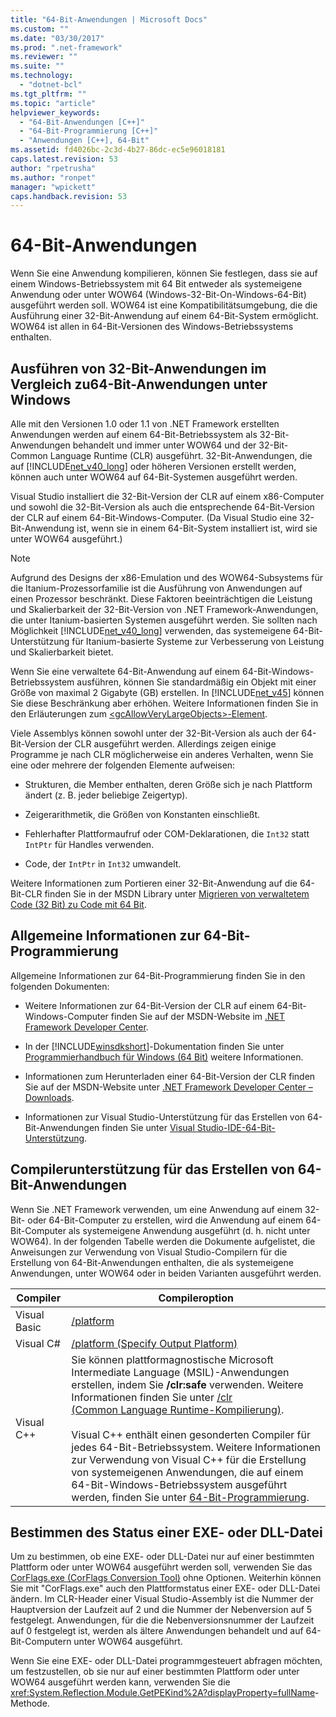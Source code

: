 ```yaml
---
title: "64-Bit-Anwendungen | Microsoft Docs"
ms.custom: ""
ms.date: "03/30/2017"
ms.prod: ".net-framework"
ms.reviewer: ""
ms.suite: ""
ms.technology: 
  - "dotnet-bcl"
ms.tgt_pltfrm: ""
ms.topic: "article"
helpviewer_keywords: 
  - "64-Bit-Anwendungen [C++]"
  - "64-Bit-Programmierung [C++]"
  - "Anwendungen [C++], 64-Bit"
ms.assetid: fd4026bc-2c3d-4b27-86dc-ec5e96018181
caps.latest.revision: 53
author: "rpetrusha"
ms.author: "ronpet"
manager: "wpickett"
caps.handback.revision: 53
---
```

# 64-Bit-Anwendungen
Wenn Sie eine Anwendung kompilieren, können Sie festlegen, dass sie auf einem Windows\-Betriebssystem mit 64 Bit entweder als systemeigene Anwendung oder unter WOW64 \(Windows\-32\-Bit\-On\-Windows\-64\-Bit\) ausgeführt werden soll.  WOW64 ist eine Kompatibilitätsumgebung, die die Ausführung einer 32\-Bit\-Anwendung auf einem 64\-Bit\-System ermöglicht.  WOW64 ist allen in 64\-Bit\-Versionen des Windows\-Betriebssystems enthalten.  
  
## Ausführen von 32\-Bit\-Anwendungen im Vergleich zu64\-Bit\-Anwendungen unter Windows  
 Alle mit den Versionen 1.0 oder 1.1 von .NET Framework erstellten Anwendungen werden auf einem 64\-Bit\-Betriebssystem als 32\-Bit\-Anwendungen behandelt und immer unter WOW64 und der 32\-Bit\-Common Language Runtime \(CLR\) ausgeführt.  32\-Bit\-Anwendungen, die auf [!INCLUDE[net_v40_long](../../includes/net-v40-long-md.md)] oder höheren Versionen erstellt werden, können auch unter WOW64 auf 64\-Bit\-Systemen ausgeführt werden.  
  
 Visual Studio installiert die 32\-Bit\-Version der CLR auf einem x86\-Computer und sowohl die 32\-Bit\-Version als auch die entsprechende 64\-Bit\-Version der CLR auf einem 64\-Bit\-Windows\-Computer.  \(Da Visual Studio eine 32\-Bit\-Anwendung ist, wenn sie in einem 64\-Bit\-System installiert ist, wird sie unter WOW64 ausgeführt.\)  
  
> [!NOTE]
>  Aufgrund des Designs der x86\-Emulation und des WOW64\-Subsystems für die Itanium\-Prozessorfamilie ist die Ausführung von Anwendungen auf einen Prozessor beschränkt.  Diese Faktoren beeinträchtigen die Leistung und Skalierbarkeit der 32\-Bit\-Version von .NET Framework\-Anwendungen, die unter Itanium\-basierten Systemen ausgeführt werden.  Sie sollten nach Möglichkeit [!INCLUDE[net_v40_long](../../includes/net-v40-long-md.md)] verwenden, das systemeigene 64\-Bit\-Unterstützung für Itanium\-basierte Systeme zur Verbesserung von Leistung und Skalierbarkeit bietet.  
  
 Wenn Sie eine verwaltete 64\-Bit\-Anwendung auf einem 64\-Bit\-Windows\-Betriebssystem ausführen, können Sie standardmäßig ein Objekt mit einer Größe von maximal 2 Gigabyte \(GB\) erstellen.  In [!INCLUDE[net_v45](../../includes/net-v45-md.md)] können Sie diese Beschränkung aber erhöhen.  Weitere Informationen finden Sie in den Erläuterungen zum [\<gcAllowVeryLargeObjects\>\-Element](../../docs/framework/configure-apps/file-schema/runtime/gcallowverylargeobjects-element.md).  
  
 Viele Assemblys können sowohl unter der 32\-Bit\-Version als auch der 64\-Bit\-Version der CLR ausgeführt werden.  Allerdings zeigen einige Programme je nach CLR möglicherweise ein anderes Verhalten, wenn Sie eine oder mehrere der folgenden Elemente aufweisen:  
  
-   Strukturen, die Member enthalten, deren Größe sich je nach Plattform ändert \(z. B. jeder beliebige Zeigertyp\).  
  
-   Zeigerarithmetik, die Größen von Konstanten einschließt.  
  
-   Fehlerhafter Plattformaufruf oder COM\-Deklarationen, die `Int32` statt `IntPtr` für Handles verwenden.  
  
-   Code, der `IntPtr` in `Int32` umwandelt.  
  
 Weitere Informationen zum Portieren einer 32\-Bit\-Anwendung auf die 64\-Bit\-CLR finden Sie in der MSDN Library unter [Migrieren von verwaltetem Code \(32 Bit\) zu Code mit 64 Bit](http://go.microsoft.com/fwlink/?LinkId=150542).  
  
## Allgemeine Informationen zur 64\-Bit\-Programmierung  
 Allgemeine Informationen zur 64\-Bit\-Programmierung finden Sie in den folgenden Dokumenten:  
  
-   Weitere Informationen zur 64\-Bit\-Version der CLR auf einem 64\-Bit\-Windows\-Computer finden Sie auf der MSDN\-Website im [.NET Framework Developer Center](http://go.microsoft.com/fwlink/?LinkId=37079).  
  
-   In der [!INCLUDE[winsdkshort](../../includes/winsdkshort-md.md)]\-Dokumentation finden Sie unter [Programmierhandbuch für Windows \(64 Bit\)](http://go.microsoft.com/fwlink/p/?LinkId=253512) weitere Informationen.  
  
-   Informationen zum Herunterladen einer 64\-Bit\-Version der CLR finden Sie auf der MSDN\-Website unter [.NET Framework Developer Center – Downloads](http://go.microsoft.com/fwlink/?LinkId=50953).  
  
-   Informationen zur Visual Studio\-Unterstützung für das Erstellen von 64\-Bit\-Anwendungen finden Sie unter [Visual Studio\-IDE\-64\-Bit\-Unterstützung](../Topic/Visual%20Studio%20IDE%2064-Bit%20Support.md).  
  
## Compilerunterstützung für das Erstellen von 64\-Bit\-Anwendungen  
 Wenn Sie .NET Framework verwenden, um eine Anwendung auf einem 32\-Bit\- oder 64\-Bit\-Computer zu erstellen, wird die Anwendung auf einem 64\-Bit\-Computer als systemeigene Anwendung ausgeführt \(d. h. nicht unter WOW64\).  In der folgenden Tabelle werden die Dokumente aufgelistet, die Anweisungen zur Verwendung von Visual Studio\-Compilern für die Erstellung von 64\-Bit\-Anwendungen enthalten, die als systemeigene Anwendungen, unter WOW64 oder in beiden Varianten ausgeführt werden.  
  
|Compiler|Compileroption|  
|--------------|--------------------|  
|Visual Basic|[\/platform](../Topic/-platform%20\(Visual%20Basic\).md)|  
|Visual C\#|[\/platform \(Specify Output Platform\)](../Topic/-platform%20\(C%23%20Compiler%20Options\).md)|  
|Visual C\+\+|Sie können plattformagnostische Microsoft Intermediate Language \(MSIL\)\-Anwendungen erstellen, indem Sie **\/clr:safe** verwenden.  Weitere Informationen finden Sie unter [\/clr \(Common Language Runtime\-Kompilierung\)](../Topic/-clr%20\(Common%20Language%20Runtime%20Compilation\).md).<br /><br /> Visual C\+\+ enthält einen gesonderten Compiler für jedes 64\-Bit\-Betriebssystem.  Weitere Informationen zur Verwendung von Visual C\+\+ für die Erstellung von systemeigenen Anwendungen, die auf einem 64\-Bit\-Windows\-Betriebssystem ausgeführt werden, finden Sie unter [64\-Bit\-Programmierung](http://msdn.microsoft.com/library/h2k70f3s\(v=vs.80\)).|  
  
## Bestimmen des Status einer EXE\- oder DLL\-Datei  
 Um zu bestimmen, ob eine EXE\- oder DLL\-Datei nur auf einer bestimmten Plattform oder unter WOW64 ausgeführt werden soll, verwenden Sie das [CorFlags.exe \(CorFlags Conversion Tool\)](../../docs/framework/tools/corflags-exe-corflags-conversion-tool.md) ohne Optionen.  Weiterhin können Sie mit "CorFlags.exe" auch den Plattformstatus einer EXE\- oder DLL\-Datei ändern.  Im CLR\-Header einer Visual Studio\-Assembly ist die Nummer der Hauptversion der Laufzeit auf 2 und die Nummer der Nebenversion auf 5 festgelegt.  Anwendungen, für die die Nebenversionsnummer der Laufzeit auf 0 festgelegt ist, werden als ältere Anwendungen behandelt und auf 64\-Bit\-Computern unter WOW64 ausgeführt.  
  
 Wenn Sie eine EXE\- oder DLL\-Datei programmgesteuert abfragen möchten, um festzustellen, ob sie nur auf einer bestimmten Plattform oder unter WOW64 ausgeführt werden kann, verwenden Sie die <xref:System.Reflection.Module.GetPEKind%2A?displayProperty=fullName>\-Methode.